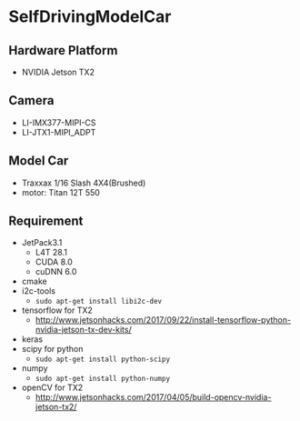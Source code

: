 # SelfDrivingModelCar

## Hardware Platform
- NVIDIA Jetson TX2

## Camera
- LI-IMX377-MIPI-CS
- LI-JTX1-MIPI_ADPT

## Model Car
- Traxxax 1/16 Slash 4X4(Brushed)
- motor: Titan 12T 550

## Requirement
- JetPack3.1
    - L4T 28.1
    - CUDA 8.0
    - cuDNN 6.0
- cmake
- i2c-tools
    - `sudo apt-get install libi2c-dev`
- tensorflow for TX2
    - http://www.jetsonhacks.com/2017/09/22/install-tensorflow-python-nvidia-jetson-tx-dev-kits/
- keras
- scipy for python
    - `sudo apt-get install python-scipy`
- numpy
    - `sudo apt-get install python-numpy`
- openCV for TX2
    - http://www.jetsonhacks.com/2017/04/05/build-opencv-nvidia-jetson-tx2/

